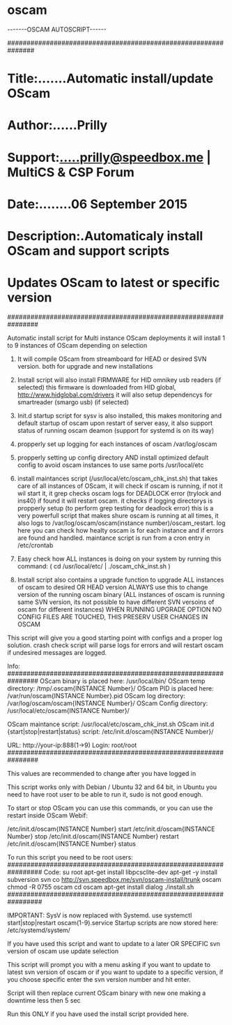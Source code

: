 # oscam

-------OSCAM AUTOSCRIPT------

###############################################################
# Title:.......Automatic install/update OScam #
# Author:......Prilly #
# Support:.....prilly@speedbox.me | MultiCS & CSP Forum #
# Date:........06 September 2015 #
# Description:.Automaticaly install OScam and support scripts #
# Updates OScam to latest or specific version #
################################################################

Automatic install script for Multi instance OScam deployments
it will install 1 to 9 instances of OScam depending on selection


1. It will compile OScam from streamboard for HEAD or desired SVN version.
both for upgrade and new installations

2. Install script will also install FIRMWARE for HID omnikey usb readers
(if selected) this firmware is downloaded from HID global,
http://www.hidglobal.com/drivers it will also
setup dependencys for smartreader (smargo usb) (if selected)

3. Init.d startup script for sysv is also installed, this makes monitoring
and default startup of oscam upon restart of server easy, it also support
status of running oscam deamon (support for systemd is on its way)

4. propperly set up logging for each instances of oscam /var/log/oscam

5. propperly setting up config directory AND install optimized default
config to avoid oscam instances to use same ports /usr/local/etc

6. install maintances script (/usr/local/etc/oscam_chk_inst.sh)
that takes care of all instances of OScam, it will check if oscam is running,
if not it wil start it, it grep checks oscam logs for DEADLOCK error
(trylock and ins40) if found it will restart oscam. it checks if logging
directorys is propperly setup (to perform grep testing for deadlock error)
this is a very powerfull script that makes shure oscam is running at all times,
it also logs to /var/log/oscam/oscam(instance number)/oscam_restart.
log here you can check how healty oscam is for each instance and
if errors are found and handled. maintance script is run from a
cron entry in /etc/crontab

7. Easy check how ALL instances is doing on your system by running
this command: ( cd /usr/local/etc/ | ./oscam_chk_inst.sh )

8. Install script also contains a upgrade function to upgrade ALL
instances of oscam to desired OR HEAD version ALWAYS use this to
change version of the running oscam binary (ALL instances of oscam
is running same SVN version, its not possible to have different SVN
versoins of oscam for different instances)
WHEN RUNNING UPGRADE OPTION NO CONFIG FILES ARE TOUCHED,
THIS PRESERV USER CHANGES IN OSCAM

This script will give you a good starting point with configs
and a proper log solution.
crash check script will parse logs for errors and will restart
oscam if undesired messages are logged.

Info:
################################################################
OScam binary is placed here: /usr/local/bin/
OScam temp directory: /tmp/.oscam{INSTANCE Number}/
OScam PID is placed here: /var/run/oscam{INSTANCE Number}.pid
OScam log directory: /var/log/oscam/oscam{INSTANCE Number}/
OScam Config directory: /usr/local/etc/oscam{INSTANCE Number}/

OScam maintance script: /usr/local/etc/oscam_chk_inst.sh
OScam init.d {start|stop|restart|status} script: /etc/init.d/oscam{INSTANCE Number}/

URL: http://your-ip:888(1->9)
Login: root/root
################################################################

This values are recommended to change after you have logged in

This script works only with Debian / Ubuntu 32 and 64 bit,
in Ubuntu you need to have root user to be able to run it,
sudo is not good enough.

To start or stop OScam you can use this commands, or you can use the restart
inside OScam Webif:

/etc/init.d/oscam{INSTANCE Number} start
/etc/init.d/oscam{INSTANCE Number} stop
/etc/init.d/oscam{INSTANCE Number} restart
/etc/init.d/oscam{INSTANCE Number} status

To run this script you need to be root users:
#################################################################
Code:
su root
apt-get install libpcsclite-dev
apt-get -y install subversion
svn co http://svn.speedbox.me/svn/oscam-install/trunk oscam
chmod -R 0755 oscam
cd oscam
apt-get install dialog
./install.sh
#################################################################

IMPORTANT: SysV is now replaced with Systemd. use systemctl start|stop|restart oscam(1-9).service
Startup scripts are now stored here: /etc/systemd/system/


If you have used this script and want to update to a
later OR SPECIFIC svn version of oscam use update selection

This script will prompt you with a menu asking if you want to
update to latest svn version of oscam or if you want to update
to a specific version,
if you choose specific enter the svn version number and hit enter.

Script will then replace current OScam binary with new one
making a downtime less then 5 sec

Run this ONLY if you have used the install script provided here.

